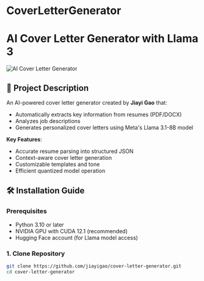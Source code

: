 # CoverLetterGenerator
# AI Cover Letter Generator with Llama 3

![AI Cover Letter Generator](https://img.shields.io/badge/Powered%20by-Llama%203.1-8B-orange)

## 📝 Project Description

An AI-powered cover letter generator created by **Jiayi Gao** that:
- Automatically extracts key information from resumes (PDF/DOCX)
- Analyzes job descriptions
- Generates personalized cover letters using Meta's Llama 3.1-8B model

**Key Features**:
- Accurate resume parsing into structured JSON
- Context-aware cover letter generation
- Customizable templates and tone
- Efficient quantized model operation

## 🛠️ Installation Guide

### Prerequisites
- Python 3.10 or later
- NVIDIA GPU with CUDA 12.1 (recommended)
- Hugging Face account (for Llama model access)

### 1. Clone Repository
```bash
git clone https://github.com/jiayigao/cover-letter-generator.git
cd cover-letter-generator
